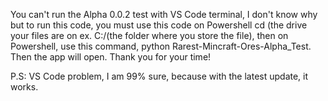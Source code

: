 You can't run the Alpha 0.0.2 test with VS Code terminal, I don't know why but to run this code, you must use this code on Powershell
cd (the drive your files are on ex. C:/(the folder where you store the file), then on Powershell, use this command, python Rarest-Mincraft-Ores-Alpha_Test. Then the app will open. Thank you for your time!

P.S: VS Code problem, I am 99% sure, because with the latest update, it works.
